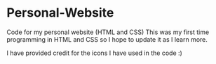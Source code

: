 Personal-Website
================

Code for my personal website (HTML and CSS)
This was my first time programming in HTML and CSS so I hope to update it as I learn more.

I have provided credit for the icons I have used in the code :)


